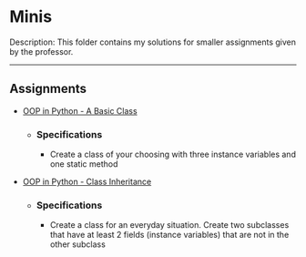 # Minis

Description: This folder contains my solutions for smaller assignments given by the professor. 

--- 

## Assignments 

- [OOP in Python -  A Basic Class](minis_1.py)
    - ### Specifications
        - Create a class of your choosing with three instance variables and one static method

- [OOP in Python - Class Inheritance](minis_2.py)
    - ### Specifications
        - Create a class for an everyday situation. Create two subclasses that have at least 2 fields (instance variables) that are not in the other subclass
 
